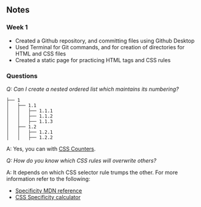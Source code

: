 ## Notes
### Week 1
- Created a Github repository, and committing files using Github Desktop
- Used Terminal for Git commands, and for creation of directories for HTML and CSS files
- Created a static page for practicing HTML tags and CSS rules

### Questions  
*Q: Can I create a nested ordered list which maintains its numbering?*
```
├── 1
│   ├── 1.1
│   │   ├── 1.1.1
│   │   ├── 1.1.2
│   │   ├── 1.1.3
│   ├── 1.2
│   │   ├── 1.2.1
│   │   ├── 1.2.2
```
A: Yes, you can with [CSS Counters](https://developer.mozilla.org/en-US/docs/Web/CSS/CSS_Lists_and_Counters/Using_CSS_counters).

*Q: How do you know which CSS rules will overwrite others?*  

A: It depends on which CSS selector rule trumps the other. For more information refer to the following:
- [Specificity MDN reference](https://developer.mozilla.org/en/docs/Web/CSS/Specificity#How_is_it_calculated)
- [CSS Specificity calculator](http://specificity.keegan.st/)